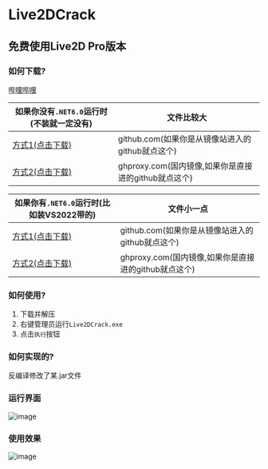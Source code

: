 # Live2DCrack

## 免费使用Live2D Pro版本

### 如何下载?

[哔哩哔哩](https://www.bilibili.com/video/BV19g411G7yc/)

| 如果你没有`.NET6.0`运行时(不装就一定没有) | 文件比较大 |
| --- | --- |
| [方式1(点击下载)](https://github.com/xiao-cao-x/Live2DCrack/releases/latest/download/win-x64-all-release.zip) | github.com(如果你是从镜像站进入的github就点这个) |
| [方式2(点击下载)](https://ghproxy.com/https://github.com/xiao-cao-x/Live2DCrack/releases/latest/download/win-x64-all-release.zip) | ghproxy.com(国内镜像,如果你是直接进的github就点这个) |

| 如果你有`.NET6.0`运行时(比如装VS2022带的) | 文件小一点 |
| --- | --- |
| [方式1(点击下载)](https://github.com/xiao-cao-x/Live2DCrack/releases/latest/download/win-x64-release.zip) | github.com(如果你是从镜像站进入的github就点这个) |
| [方式2(点击下载)](https://ghproxy.com/https://github.com/xiao-cao-x/Live2DCrack/releases/latest/download/win-x64-release.zip) | ghproxy.com(国内镜像,如果你是直接进的github就点这个) |

### 如何使用?

1. 下载并解压
2. 右键管理员运行`Live2DCrack.exe`
3. 点击`执行`按钮

### 如何实现的?
反编译修改了某.jar文件

### 运行界面
![image](https://user-images.githubusercontent.com/76673990/151193304-c339ed44-2a41-46c1-bc6a-204afbf154b5.png)

### 使用效果
![image](https://user-images.githubusercontent.com/76673990/151193376-f589bff0-f34e-46d3-ae1e-cad4458ebdc1.png)
